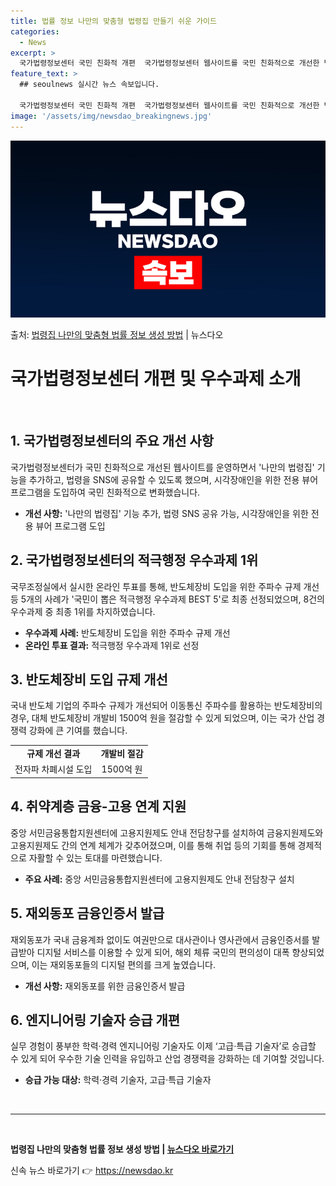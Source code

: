 ```yaml
---
title: 법률 정보 나만의 맞춤형 법령집 만들기 쉬운 가이드
categories:
  - News
excerpt: >
  국가법령정보센터 국민 친화적 개편  국가법령정보센터 웹사이트를 국민 친화적으로 개선한 법제처의 사업이 국민이…
feature_text: >
  ## seoulnews 실시간 뉴스 속보입니다.

  국가법령정보센터 국민 친화적 개편  국가법령정보센터 웹사이트를 국민 친화적으로 개선한 법제처의 사업이 국민이…
image: '/assets/img/newsdao_breakingnews.jpg'
---
```


![뉴스다오 속보](/assets/img/newsdao_breakingnews.jpg)

<p>출처: <a href="https://newsdao.kr/4111" rel="dofollow">법령집 나만의 맞춤형 법률 정보 생성 방법</a> | 뉴스다오</p>

<h1>국가법령정보센터 개편 및 우수과제 소개</h1>
<p data-ke-size="size16">&nbsp;</p>

<h2>1. 국가법령정보센터의 주요 개선 사항</h2>
<p>국가법령정보센터가 국민 친화적으로 개선된 웹사이트를 운영하면서 '나만의 법령집' 기능을 추가하고, 법령을 SNS에 공유할 수 있도록 했으며, 시각장애인을 위한 전용 뷰어 프로그램을 도입하여 국민 친화적으로 변화했습니다.</p>
<ul>
    <li><b>개선 사항:</b> '나만의 법령집' 기능 추가, 법령 SNS 공유 가능, 시각장애인을 위한 전용 뷰어 프로그램 도입</li>
</ul>

<h2>2. 국가법령정보센터의 적극행정 우수과제 1위</h2>
<p>국무조정실에서 실시한 온라인 투표를 통해, 반도체장비 도입을 위한 주파수 규제 개선 등 5개의 사례가 '국민이 뽑은 적극행정 우수과제 BEST 5'로 최종 선정되었으며, 8건의 우수과제 중 최종 1위를 차지하였습니다.</p>
<ul>
    <li><b>우수과제 사례:</b> 반도체장비 도입을 위한 주파수 규제 개선</li>
    <li><b>온라인 투표 결과:</b> 적극행정 우수과제 1위로 선정</li>
</ul>

<h2>3. 반도체장비 도입 규제 개선</h2>
<p>국내 반도체 기업의 주파수 규제가 개선되어 이동통신 주파수를 활용하는 반도체장비의 경우, 대체 반도체장비 개발비 1500억 원을 절감할 수 있게 되었으며, 이는 국가 산업 경쟁력 강화에 큰 기여를 했습니다.</p>
<table>
    <tr>
        <td style="text-align: center; height: 17px;"><b>규제 개선 결과</b></td>
        <td style="text-align: center; height: 17px;"><b>개발비 절감</b></td>
    </tr>
    <tr>
        <td style="text-align: center; height: 17px;">전자파 차폐시설 도입</td>
        <td style="text-align: center; height: 17px;">1500억 원</td>
    </tr>
</table>

<h2>4. 취약계층 금융-고용 연계 지원</h2>
<p>중앙 서민금융통합지원센터에 고용지원제도 안내 전담창구를 설치하여 금융지원제도와 고용지원제도 간의 연계 체계가 갖추어졌으며, 이를 통해 취업 등의 기회를 통해 경제적으로 자활할 수 있는 토대를 마련했습니다.</p>
<ul>
    <li><b>주요 사례:</b> 중앙 서민금융통합지원센터에 고용지원제도 안내 전담창구 설치</li>
</ul>

<h2>5. 재외동포 금융인증서 발급</h2>
<p>재외동포가 국내 금융계좌 없이도 여권만으로 대사관이나 영사관에서 금융인증서를 발급받아 디지털 서비스를 이용할 수 있게 되어, 해외 체류 국민의 편의성이 대폭 향상되었으며, 이는 재외동포들의 디지털 편의를 크게 높였습니다.</p>
<ul>
    <li><b>개선 사항:</b> 재외동포를 위한 금융인증서 발급</li>
</ul>

<h2>6. 엔지니어링 기술자 승급 개편</h2>
<p>실무 경험이 풍부한 학력·경력 엔지니어링 기술자도 이제 ‘고급·특급 기술자’로 승급할 수 있게 되어 우수한 기술 인력을 유입하고 산업 경쟁력을 강화하는 데 기여할 것입니다.</p>
<ul>
    <li><b>승급 가능 대상:</b> 학력·경력 기술자, 고급·특급 기술자</li>
</ul>

<p data-ke-size="size16">&nbsp;</p>
<hr>
<p data-ke-size="size16">&nbsp;</p>

<p><b>법령집 나만의 맞춤형 법률 정보 생성 방법 | <a href="https://newsdao.kr/4111">뉴스다오 바로가기</a></b></p> 

신속 뉴스 바로가기 👉 <a href="https://newsdao.kr" rel="dofollow">https://newsdao.kr</a>



